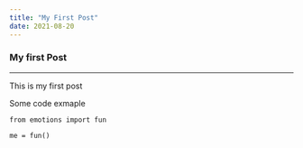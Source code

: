 ```yaml
---
title: "My First Post"
date: 2021-08-20
---
```


### My first Post
---------------------
This is my first post

Some code exmaple
```
from emotions import fun

me = fun()

```
